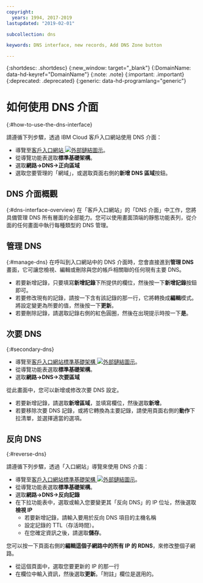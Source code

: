 ```yaml
---
copyright:
  years: 1994, 2017-2019
lastupdated: "2019-02-01"

subcollection: dns

keywords: DNS interface, new records, Add DNS Zone button

---
```



{:shortdesc: .shortdesc}
{:new_window: target="_blank"}
{:DomainName: data-hd-keyref="DomainName"}
{:note: .note}
{:important: .important}
{:deprecated: .deprecated}
{:generic: data-hd-programlang="generic"}

# 如何使用 DNS 介面
{:#how-to-use-the-dns-interface}

請遵循下列步驟，透過 IBM Cloud 客戶入口網站使用 DNS 介面：

* 導覽至[客戶入口網站 ![外部鏈結圖示](../../icons/launch-glyph.svg "外部鏈結圖示")](https://{DomainName}/)。
* 從導覽功能表選取**標準基礎架構**。
* 選取**網路->DNS->正向區域**
* 選取您要管理的「網域」，或選取頁面右側的**新增 DNS 區域**按鈕。

## DNS 介面概觀
{:#dns-interface-overview}
在「客戶入口網站」的「DNS 介面」中工作，您將具備管理 DNS 所有層面的全部能力。您可以使用畫面頂端的靜態功能表列，從介面的任何畫面中執行每種類型的 DNS 管理。

## 管理 DNS
{:#manage-dns}
在呼叫到入口網站中的 DNS 介面時，您會直接進到**管理 DNS** 畫面，它可讓您檢視、編輯或刪除與您的帳戶相關聯的任何現有主要 DNS。

* 若要新增記錄，只要填寫**新增記錄**下所提供的欄位，然後按一下**新增記錄**按鈕即可。
* 若要修改現有的記錄，請按一下含有該記錄的那一行，它將轉換成**編輯**模式。將設定變更為所要的值，然後按一下**更新**。
* 若要刪除記錄，請選取記錄右側的紅色圓圈，然後在出現提示時按一下**是**。

## 次要 DNS
{:#secondary-dns}

* 導覽至[客戶入口網站標準基礎架構 ![外部鏈結圖示](../../icons/launch-glyph.svg "外部鏈結圖示")](https://{DomainName}/)。
* 從導覽功能表選取**標準基礎架構**。
* 選取**網路->DNS->次要區域**

從此畫面中，您可以新增或修改次要 DNS 設定。

* 若要新增記錄，請選取**新增區域**，並填寫欄位，然後選取**新增**。
* 若要移除次要 DNS 記錄，或將它轉換為主要記錄，請使用頁面右側的**動作**下拉清單，並選擇適當的選項。

## 反向 DNS
{:#reverse-dns}

請遵循下列步驟，透過「入口網站」導覽來使用 DNS 介面：

* 導覽至[客戶入口網站標準基礎架構 ![外部鏈結圖示](../../icons/launch-glyph.svg "外部鏈結圖示")](https://{DomainName}/)。
* 從導覽功能表選取**標準基礎架構**。
* 選取**網路->DNS->反向記錄**
* 在下拉功能表中，選取或輸入您要變更其「反向 DNS」的 IP 位址，然後選取**檢視 IP**
  * 若要新增記錄，請輸入要用於反向 DNS 項目的主機名稱
  * 設定記錄的 TTL（存活時間）。
  * 在您確定資訊之後，請選取**儲存**。

您可以按一下頁面右側的**編輯這個子網路中的所有 IP 的 RDNS**，來修改整個子網路。

* 從這個頁面中，選取您要更新的 IP 的那一行
* 在欄位中輸入資訊，然後選取**更新**。「附註」欄位是選用的。

<!--## Propagation Check

* Navigate to the [Customer Portal ![External link icon](../../icons/launch-glyph.svg "External link icon")](https://{DomainName}/).
* Select **Network > Tools**

On the page that loads, you can select from multiple tools; To check the propagation of your domain name through the DNS servers, use the bottom option.

* Enter the appropriate information into the fields, then select **Check DNS**
* After a few moments, the box to the right will update with the current DNS information for the domain.-->
